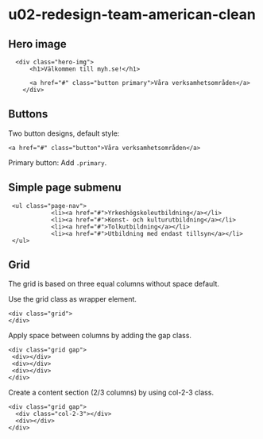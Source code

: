 ﻿# u02-redesign-team-american-clean

## Hero image
```
  <div class="hero-img">
      <h1>Välkommen till myh.se!</h1>

      <a href="#" class="button primary">Våra verksamhetsområden</a>
    </div>
```

## Buttons 
Two button designs, default style:
```
<a href="#" class="button">Våra verksamhetsområden</a>
```

Primary button: Add `.primary`.

## Simple page submenu
```
 <ul class="page-nav">
            <li><a href="#">Yrkeshögskoleutbildning</a></li>
            <li><a href="#">Konst- och kulturutbildning</a></li>
            <li><a href="#">Tolkutbildning</a></li>
            <li><a href="#">Utbildning med endast tillsyn</a></li>
 </ul>
```


## Grid
The grid is based on three equal columns without space default. 

Use the grid class as wrapper element.
```
<div class="grid">
</div>
```

Apply space between columns by adding the gap class.
```
<div class="grid gap">
 <div></div>
 <div></div>
 <div></div>
</div>
```

Create a content section (2/3 columns) by using col-2-3 class.
```
<div class="grid gap">
  <div class="col-2-3"></div>
  <div></div>
</div>
```
